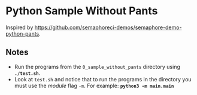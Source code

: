 # Python Sample Without Pants

Inspired by <https://github.com/semaphoreci-demos/semaphore-demo-python-pants>.

## Notes

- Run the programs from the `0_sample_without_pants` directory using **`./test.sh`**.
- Look at `test.sh` and notice that to run the programs in the directory you
  must use the *module* flag `-m`. For example: **`python3 -m main.main`**

